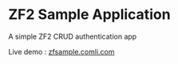 ZF2 Sample Application
========

A simple ZF2 CRUD authentication app

Live demo : <a target="blank" href="http://zfsample.comli.com/public">zfsample.comli.com</a>
